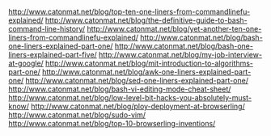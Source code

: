 http://www.catonmat.net/blog/top-ten-one-liners-from-commandlinefu-explained/http://www.catonmat.net/blog/the-definitive-guide-to-bash-command-line-history/http://www.catonmat.net/blog/yet-another-ten-one-liners-from-commandlinefu-explained/http://www.catonmat.net/blog/bash-one-liners-explained-part-one/http://www.catonmat.net/blog/bash-one-liners-explained-part-five/http://www.catonmat.net/blog/my-job-interview-at-google/http://www.catonmat.net/blog/mit-introduction-to-algorithms-part-one/http://www.catonmat.net/blog/awk-one-liners-explained-part-one/http://www.catonmat.net/blog/sed-one-liners-explained-part-one/http://www.catonmat.net/blog/bash-vi-editing-mode-cheat-sheet/http://www.catonmat.net/blog/low-level-bit-hacks-you-absolutely-must-know/http://www.catonmat.net/blog/ploy-deployment-at-browserling/http://www.catonmat.net/blog/sudo-vim/http://www.catonmat.net/blog/top-10-browserling-inventions/